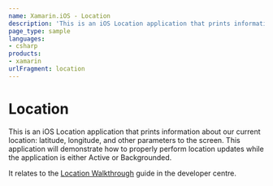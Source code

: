 ```yaml
---
name: Xamarin.iOS - Location
description: 'This is an iOS Location application that prints information about our current location: latitude, longitude, and other parameters to the screen....'
page_type: sample
languages:
- csharp
products:
- xamarin
urlFragment: location
---
```

# Location
 This is an iOS Location application that prints information about our current location: latitude, longitude, and other parameters to the screen. This application will demonstrate how to properly perform location updates while the application is either Active or Backgrounded.
 
It relates to the [Location Walkthrough](/guides/ios/application_fundamentals/backgrounding/part_4_ios_backgrounding_walkthroughs/location_walkthrough/) guide in the developer centre.

